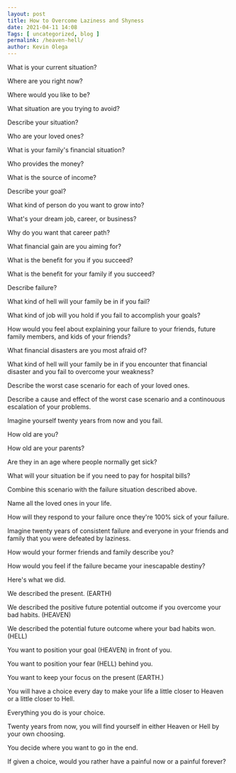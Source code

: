```yaml
--- 
layout: post 
title: How to Overcome Laziness and Shyness
date: 2021-04-11 14:08
Tags: [ uncategorized, blog ]
permalink: /heaven-hell/ 
author: Kevin Olega 
--- 
```

What is your current situation?

Where are you right now?

Where would you like to be?

What situation are you trying to avoid?


Describe your situation?

Who are your loved ones?

What is your family's financial situation?

Who provides the money?

What is the source of income?


Describe your goal?

What kind of person do you want to grow into?

What's your dream job, career, or business?

Why do you want that career path?

What financial gain are you aiming for?

What is the benefit for you if you succeed?

What is the benefit for your family if you succeed?


Describe failure?

What kind of hell will your family be in if you fail?

What kind of job will you hold if you fail to accomplish your goals?

How would you feel about explaining your failure to your friends, future family members, and kids of your friends?

What financial disasters are you most afraid of?

What kind of hell will your family be in if you encounter that financial disaster and you fail to overcome your weakness?

Describe the worst case scenario for each of your loved ones.

Describe a cause and effect of the worst case scenario and a continouous escalation of your problems.




Imagine yourself twenty years from now and you fail.

How old are you?

How old are your parents?

Are they in an age where people normally get sick?

What will your situation be if you need to pay for hospital bills?

Combine this scenario with the failure situation described above. 

Name all the loved ones in your life.

How will they respond to your failure once they're 100% sick of your failure.

Imagine twenty years of consistent failure and everyone in your friends and family that you were defeated by laziness.

How would your former friends and family describe you?


How would you feel if the failure became your inescapable destiny? 


Here's what we did.

We described the present. (EARTH)

We described the positive future potential outcome if you overcome your bad habits. (HEAVEN)

We described the potential future outcome where your bad habits won. (HELL)

You want to position your goal (HEAVEN) in front of you.

You want to position your fear (HELL) behind you.

You want to keep your focus on the present (EARTH.)

You will have a choice every day to make your life a little closer to Heaven or a little closer to Hell.

Everything you do is your choice.

Twenty years from now, you will find yourself in either Heaven or Hell by your own choosing.

You decide where you want to go in the end.

If given a choice, would you rather have a painful now or a painful forever?